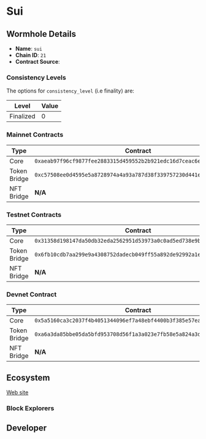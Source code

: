 <!--SUI_CHAIN_DETAILS-->


# Sui

## Wormhole Details

- **Name**: `sui`
- **Chain ID**: `21`
- **Contract Source**: 

### Consistency Levels

The options for `consistency_level` (i.e finality) are:


|Level|Value|
|-----|-----|
|Finalized|0|





### Mainnet Contracts

|Type|Contract|
|----|--------|
|Core|`0xaeab97f96cf9877fee2883315d459552b2b921edc16d7ceac6eab944dd88919c`|
|Token Bridge|`0xc57508ee0d4595e5a8728974a4a93a787d38f339757230d441e895422c07aba9`|
|NFT Bridge|**N/A**|

### Testnet Contracts

|Type|Contract|
|----|--------|
|Core|`0x31358d198147da50db32eda2562951d53973a0c0ad5ed738e9b17d88b213d790`|
|Token Bridge|`0x6fb10cdb7aa299e9a4308752dadecb049ff55a892de92992a1edbd7912b3d6da`|
|NFT Bridge|**N/A**|

### Devnet Contract

|Type|Contract|
|----|--------|
|Core|`0x5a5160ca3c2037f4b4051344096ef7a48ebf4400b3f385e57ea90e1628a8bde0`|
|Token Bridge|`0xa6a3da85bbe05da5bfd953708d56f1a3a023e7fb58e5a824a3d4de3791e8f690`|
|NFT Bridge|**N/A**|

## Ecosystem

[Web site](https://sui.io/)

### Block Explorers



## Developer




<!--SUI_CHAIN_DETAILS-->